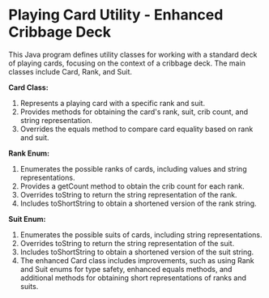 # Playing Card Utility - Enhanced Cribbage Deck

This Java program defines utility classes for working with a standard deck of playing cards, focusing on the context of a cribbage deck. The main classes include Card, Rank, and Suit.

**Card Class:**

1) Represents a playing card with a specific rank and suit.
2) Provides methods for obtaining the card's rank, suit, crib count, and string representation.
3) Overrides the equals method to compare card equality based on rank and suit.

**Rank Enum:**

1) Enumerates the possible ranks of cards, including values and string representations.
2) Provides a getCount method to obtain the crib count for each rank.
3) Overrides toString to return the string representation of the rank.
4) Includes toShortString to obtain a shortened version of the rank string.

**Suit Enum:**

1) Enumerates the possible suits of cards, including string representations.
2) Overrides toString to return the string representation of the suit.
3) Includes toShortString to obtain a shortened version of the suit string.
4) The enhanced Card class includes improvements, such as using Rank and Suit enums for type safety, enhanced equals methods, and additional methods for obtaining short representations of ranks and suits.
